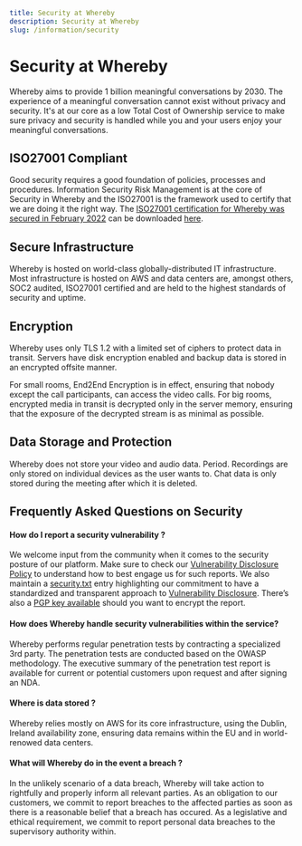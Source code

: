 ```yaml
title: Security at Whereby
description: Security at Whereby
slug: /information/security
```

# Security at Whereby

Whereby aims to provide 1 billion meaningful conversations by 2030. 
The experience of a meaningful conversation cannot exist without privacy and security. 
It's at our core as a low Total Cost of Ownership service to make sure privacy and security is handled while you and your users enjoy your meaningful conversations.


## ISO27001 Compliant

Good security requires a good foundation of policies, processes and procedures. Information Security Risk Management is at the core of Security in Whereby and the ISO27001 is the framework used to certify that we are doing it the right way.
The [ISO27001 certification for Whereby was secured in February 2022](https://whereby.com/blog/whereby-certified-with-iso-27001-certification/) can be downloaded [here](https://drive.google.com/file/d/12uzUXaz98al5HgkQvczrIRcvA2TzncYO/view?usp=sharing).

## Secure Infrastructure

Whereby is hosted on world-class globally-distributed IT infrastructure. Most infrastructure is hosted on AWS and data centers are, amongst others, SOC2 audited, ISO27001 certified and are held to the highest standards of security and uptime. 

## Encryption

Whereby uses only TLS 1.2 with a limited set of ciphers to protect data in transit. Servers have disk encryption enabled and backup data is stored in an encrypted offsite manner.

For small rooms, End2End Encryption is in effect, ensuring that nobody except the call participants, can access the video calls. For big  rooms, encrypted media in transit is decrypted only in the server memory, ensuring that the exposure of the decrypted stream is as minimal as possible.

## Data Storage and Protection

Whereby does not store your video and audio data. Period. Recordings are only stored on individual devices as the user wants to. Chat data is only stored during the meeting after which it is deleted. 


## Frequently Asked Questions on Security

#### How do I report a security vulnerability ? 
We welcome input from the community when it comes to the security posture of our platform. Make sure to check our [Vulnerability Disclosure Policy](https://whereby.com/information/security/vdp) to understand how to best engage us for such reports. We also maintain a [security.txt](https://whereby.com/security.txt) entry highlighting our commitment to have a standardized and transparent approach to [Vulnerability Disclosure](https://whereby.com/information/security/vdp). There’s also a [PGP key available](https://whereby.com/information/security/pgp-key.txt) should you want to encrypt the report. 

#### How does Whereby handle security vulnerabilities within the service?
Whereby performs regular penetration tests by contracting a specialized 3rd party. The penetration tests are conducted based on the OWASP methodology. The executive summary of the penetration test report is available for current or potential customers upon request and after signing an NDA.

#### Where is data stored ?
Whereby relies mostly on AWS for its core infrastructure, using the Dublin, Ireland availability zone, ensuring data remains within the EU and in world-renowed data centers.

#### What will Whereby do in the event a breach ? 
In the unlikely scenario of a data breach, Whereby will take action to rightfully and properly inform all relevant parties. As an obligation to our customers, we commit to report breaches to the affected parties as soon as there is a reasonable belief that a breach has occured. As a legislative and ethical requirement, we commit to report personal data breaches to the supervisory authority within.
